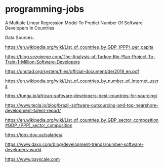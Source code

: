 # programming-jobs
A Multiple Linear Regression Model To Predict Number Of Software Developers In Countries


Data Sources:

https://en.wikipedia.org/wiki/List_of_countries_by_GDP_(PPP)_per_capita

https://blog.sezginege.com/The-Analysis-of-Turkey-Big-Plan-Project-To-Train-1-Million-Software-Developers

https://unctad.org/system/files/official-document/der2019_en.pdf

https://en.wikipedia.org/wiki/List_of_countries_by_number_of_Internet_users

https://tunga.io/african-software-developers-best-countries-for-sourcing/

https://www.tecla.io/blog/brazil-software-outsourcing-and-top-nearshore-development-talent-report/

https://en.wikipedia.org/wiki/List_of_countries_by_GDP_sector_composition#GDP_(PPP)_sector_composition

https://jobs.dou.ua/salaries/

https://www.daxx.com/blog/development-trends/number-software-developers-world

https://www.payscale.com
